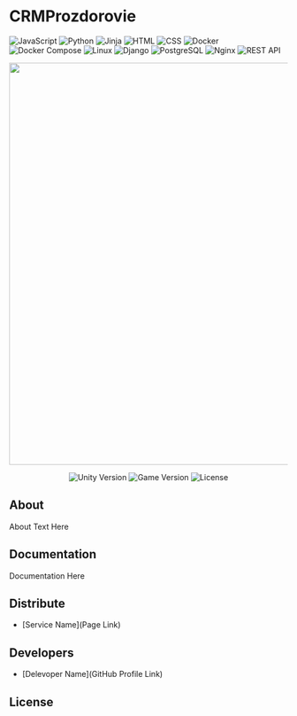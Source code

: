 # CRMProzdorovie

![JavaScript](https://img.shields.io/badge/Code-JavaScript-informational?style=flat&logo=javascript&color=F7DF1E)
![Python](https://img.shields.io/badge/Code-Python-informational?style=flat&logo=python&color=3776AB)
![Jinja](https://img.shields.io/badge/Template-Jinja-informational?style=flat&logo=jinja&logoColor=black&color=white)
![HTML](https://img.shields.io/badge/Code-HTML5-informational?style=flat&logo=html5&color=E34F26)
![CSS](https://img.shields.io/badge/Style-CSS3-informational?style=flat&logo=css3&color=1572B6)
![Docker](https://img.shields.io/badge/Container-Docker-informational?style=flat&logo=docker&color=2496ED)
![Docker Compose](https://img.shields.io/badge/Docker%20Compose-2496ED?style=flat&logo=docker&logoColor=white)
![Linux](https://img.shields.io/badge/System-Linux-informational?style=flat&logo=linux&color=FCC624)
![Django](https://img.shields.io/badge/Framework-Django-informational?style=flat&logo=django&color=092E20)
![PostgreSQL](https://img.shields.io/badge/Database-PostgreSQL-informational?style=flat&logo=postgresql&color=316192)
![Nginx](https://img.shields.io/badge/-NGINX-009639?style=flat&logo=nginx&logoColor=white)
![REST API](https://img.shields.io/badge/API-REST-informational?style=flat&logo=rest-api&color=61DAFB)




<p align="center">
      <img src="Project Logo Url" width="726">
</p>

<p align="center">
   <img src="" alt="Unity Version">
   <img src="" alt="Game Version">
   <img src="" alt="License">
</p>

## About

About Text Here

## Documentation

Documentation Here

## Distribute

- [Service Name](Page Link)


## Developers

- [Delevoper Name](GitHub Profile Link)

## License
